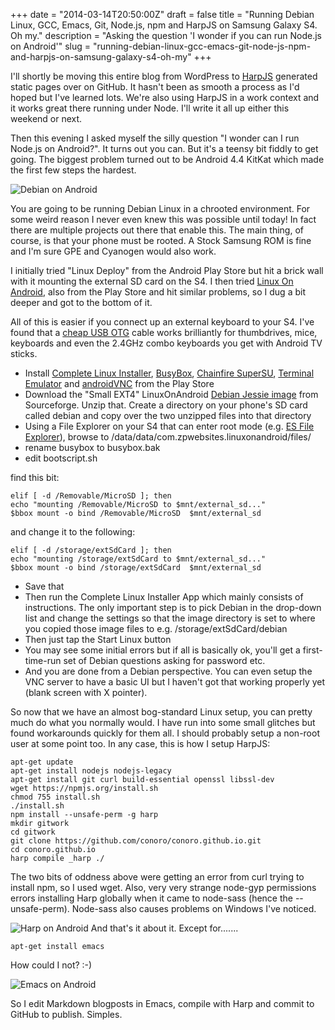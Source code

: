 +++
date = "2014-03-14T20:50:00Z"
draft = false
title = "Running Debian Linux, GCC, Emacs, Git, Node.js, npm and HarpJS on Samsung Galaxy S4. Oh my."
description = "Asking the question 'I wonder if you can run Node.js on Android'"
slug = "running-debian-linux-gcc-emacs-git-node-js-npm-and-harpjs-on-samsung-galaxy-s4-oh-my"
+++

I'll shortly be moving this entire blog from WordPress to [HarpJS](http://harpjs.com/docs/deployment/github-pages) generated static pages over on GitHub. It hasn't been as smooth a process as I'd hoped but I've learned lots. We're also using HarpJS in a work context and it works great there running under Node. I'll write it all up either this weekend or next.

Then this evening I asked myself the silly question "I wonder can I run Node.js on Android?". It turns out you can. But it's a teensy bit fiddly to get going. The biggest problem turned out to be Android 4.4 KitKat which made the first few steps the hardest.

![Debian on Android](https://s3-eu-west-1.amazonaws.com/conoroneill.net/wp-content/uploads/2014/03/harp_android_02.jpg "Debian and Harp")

You are going to be running Debian Linux in a chrooted environment. For some weird reason I never even knew this was possible until today! In fact there are multiple projects out there that enable this. The main thing, of course, is that your phone must be rooted. A Stock Samsung ROM is fine and I'm sure GPE and Cyanogen would also work.

I initially tried "Linux Deploy" from the Android Play Store but hit a brick wall with it mounting the external SD card on the S4. I then tried [Linux On Android](https://play.google.com/store/apps/details?id=com.zpwebsites.linuxonandroid), also from the Play Store and hit similar problems, so I dug a bit deeper and got to the bottom of it. 

All of this is easier if you connect up an external keyboard to your S4. I've found that a [cheap USB OTG](http://dx.com/p/micro-usb-otg-cable-for-android-tablet-gps-mp3-phone-black-276901) cable works brilliantly for thumbdrives, mice, keyboards and even the 2.4GHz combo keyboards you get with Android TV sticks.

* Install [Complete Linux Installer](https://play.google.com/store/apps/details?id=com.zpwebsites.linuxonandroid), [BusyBox](https://play.google.com/store/apps/details?id=stericson.busybox), [Chainfire SuperSU](https://play.google.com/store/apps/details?id=eu.chainfire.supersu), [Terminal Emulator](https://play.google.com/store/apps/details?id=jackpal.androidterm) and  [androidVNC](https://play.google.com/store/apps/details?id=android.androidVNC) from the Play Store 
* Download the "Small EXT4" LinuxOnAndroid [Debian Jessie image](http://sourceforge.net/projects/linuxonandroid/files/Debian/Testing/Small/) from Sourceforge. Unzip that. Create a directory on your phone's SD card called debian and copy over the two unzipped files into that directory
* Using a File Explorer on your S4 that can enter root mode (e.g. [ES File Explorer](https://play.google.com/store/apps/details?id=com.estrongs.android.pop)), browse to /data/data/com.zpwebsites.linuxonandroid/files/
* rename busybox to busybox.bak
* edit bootscript.sh 

find this bit:

    elif [ -d /Removable/MicroSD ]; then
    echo "mounting /Removable/MicroSD to $mnt/external_sd..."
    $bbox mount -o bind /Removable/MicroSD  $mnt/external_sd

and change it to the following:

    elif [ -d /storage/extSdCard ]; then
    echo "mounting /storage/extSdCard to $mnt/external_sd..."
    $bbox mount -o bind /storage/extSdCard  $mnt/external_sd


* Save that
* Then run the Complete Linux Installer App which mainly consists of instructions. The only important step is to pick Debian in the drop-down list and change the settings so that the image directory is set to where you copied those image files to e.g. /storage/extSdCard/debian
* Then just tap the Start Linux button
* You may see some initial errors but if all is basically ok, you'll get a first-time-run set of Debian questions asking for password etc.
* And you are done from a Debian perspective. You can even setup the VNC server to have a basic UI but I haven't got that working properly yet (blank screen with X pointer).

So now that we have an almost bog-standard Linux setup, you can pretty much do what you normally would. I have run into some small glitches but found workarounds quickly for them all. I should probably setup a non-root user at some point too. In any case, this is how I setup HarpJS:

    apt-get update
    apt-get install nodejs nodejs-legacy
    apt-get install git curl build-essential openssl libssl-dev
    wget https://npmjs.org/install.sh
    chmod 755 install.sh
    ./install.sh
    npm install --unsafe-perm -g harp
    mkdir gitwork
    cd gitwork
    git clone https://github.com/conoro/conoro.github.io.git
    cd conoro.github.io
    harp compile _harp ./

The two bits of oddness above were getting an error from curl trying to install npm, so I used wget. Also, very very strange node-gyp permissions errors installing Harp globally when it came to node-sass (hence the --unsafe-perm). Node-sass also causes problems on Windows I've noticed.

![Harp on Android](https://s3-eu-west-1.amazonaws.com/conoroneill.net/wp-content/uploads/2014/03/harp_android.jpg "Harp and Android")
And that's it about it. Except for.......

```
apt-get install emacs
```

How could I not? :-)

![Emacs on Android](https://s3-eu-west-1.amazonaws.com/conoroneill.net/wp-content/uploads/2014/03/emacs.png "Emacs and Android")

So I edit Markdown blogposts in Emacs, compile with Harp and commit to GitHub to publish. Simples.
